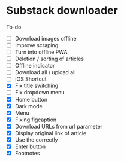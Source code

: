 # Substack downloader

To-do

- [ ] Download images offline
- [ ] Improve scraping
- [ ] Turn into offline PWA
- [ ] Deletion / sorting of articles
- [ ] Offline indicator
- [ ] Download all / upload all
- [ ] iOS Shortcut
- [x] Fix title switching
- [ ] Fix dropdown menu
- [x] Home button
- [x] Dark mode
- [x] Menu
- [x] Fixing figcaption
- [x] Download URLs from url parameter
- [x] Display original link of article
- [x] Use the <Avatar /> correctly
- [x] Enter button
- [x] Footnotes
